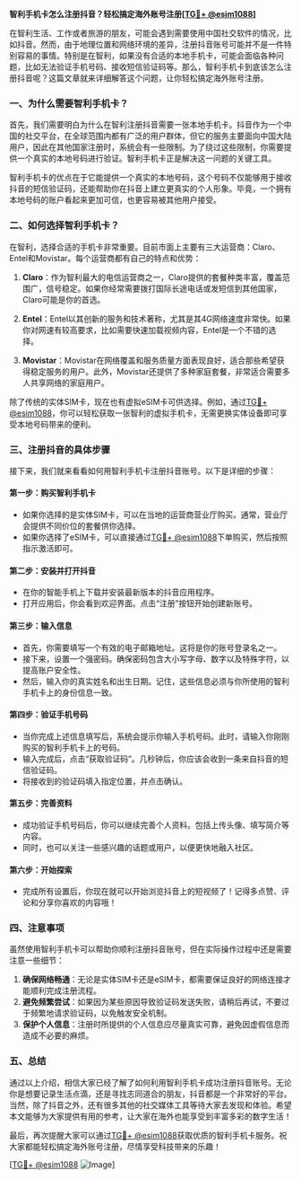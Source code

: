 **智利手机卡怎么注册抖音？轻松搞定海外账号注册[[TG💪+ @esim1088](https://t.me/s/esim1088)]**

在智利生活、工作或者旅游的朋友，可能会遇到需要使用中国社交软件的情况，比如抖音。然而，由于地理位置和网络环境的差异，注册抖音账号可能并不是一件特别容易的事情。特别是在智利，如果没有合适的本地手机卡，可能会面临各种问题，比如无法验证手机号码、接收短信验证码等。那么，智利手机卡到底该怎么注册抖音呢？这篇文章就来详细解答这个问题，让你轻松搞定海外账号注册。

### 一、为什么需要智利手机卡？

首先，我们需要明白为什么在智利注册抖音需要一张本地手机卡。抖音作为一个中国的社交平台，在全球范围内都有广泛的用户群体，但它的服务主要面向中国大陆用户，因此在其他国家注册时，系统会有一些限制。为了绕过这些限制，你需要提供一个真实的本地号码进行验证。智利手机卡正是解决这一问题的关键工具。

智利手机卡的优点在于它能提供一个真实的本地号码，这个号码不仅能够用于接收抖音的短信验证码，还能帮助你在抖音上建立更真实的个人形象。毕竟，一个拥有本地号码的账户看起来更加可信，也更容易被其他用户接受。

### 二、如何选择智利手机卡？

在智利，选择合适的手机卡非常重要。目前市面上主要有三大运营商：Claro、Entel和Movistar。每个运营商都有自己的特点和优势：

1. **Claro**：作为智利最大的电信运营商之一，Claro提供的套餐种类丰富，覆盖范围广，信号稳定。如果你经常需要拨打国际长途电话或发短信到其他国家，Claro可能是你的首选。
   
2. **Entel**：Entel以其创新的服务和技术著称，尤其是其4G网络速度非常快。如果你对网速有较高要求，比如需要快速加载视频内容，Entel是一个不错的选择。

3. **Movistar**：Movistar在网络覆盖和服务质量方面表现良好，适合那些希望获得稳定服务的用户。此外，Movistar还提供了多种家庭套餐，非常适合需要多人共享网络的家庭用户。

除了传统的实体SIM卡，现在也有虚拟eSIM卡可供选择。例如，通过[TG💪+ @esim1088](https://t.me/s/esim1088)，你可以轻松获取一张智利的虚拟手机卡，无需更换实体设备即可享受本地号码带来的便利。

### 三、注册抖音的具体步骤

接下来，我们就来看看如何用智利手机卡注册抖音账号。以下是详细的步骤：

#### 第一步：购买智利手机卡
- 如果你选择的是实体SIM卡，可以在当地的运营商营业厅购买。通常，营业厅会提供不同价位的套餐供你选择。
- 如果你选择了eSIM卡，可以直接通过[TG💪+ @esim1088](https://t.me/s/esim1088)下单购买，然后按照指示激活即可。

#### 第二步：安装并打开抖音
- 在你的智能手机上下载并安装最新版本的抖音应用程序。
- 打开应用后，你会看到欢迎界面。点击“注册”按钮开始创建新账号。

#### 第三步：输入信息
- 首先，你需要填写一个有效的电子邮箱地址。这将是你的账号登录名之一。
- 接下来，设置一个强密码。确保密码包含大小写字母、数字以及特殊字符，以提高账户安全性。
- 然后，输入你的真实姓名和出生日期。记住，这些信息必须与你所使用的智利手机卡上的身份信息一致。

#### 第四步：验证手机号码
- 当你完成上述信息填写后，系统会提示你输入手机号码。此时，请输入你刚刚购买的智利手机卡上的号码。
- 输入完成后，点击“获取验证码”。几秒钟后，你应该会收到一条来自抖音的短信验证码。
- 将接收到的验证码填入指定位置，并点击确认。

#### 第五步：完善资料
- 成功验证手机号码后，你可以继续完善个人资料。包括上传头像、填写简介等内容。
- 同时，也可以关注一些感兴趣的话题或用户，以便更快地融入社区。

#### 第六步：开始探索
- 完成所有设置后，你现在就可以开始浏览抖音上的短视频了！记得多点赞、评论和分享你喜欢的内容哦！

### 四、注意事项

虽然使用智利手机卡可以帮助你顺利注册抖音账号，但在实际操作过程中还是需要注意一些细节：

1. **确保网络畅通**：无论是实体SIM卡还是eSIM卡，都需要保证良好的网络连接才能顺利完成注册流程。
2. **避免频繁尝试**：如果因为某些原因导致验证码发送失败，请稍后再试，不要过于频繁地请求验证码，以免触发安全机制。
3. **保护个人信息**：注册时所提供的个人信息应尽量真实可靠，避免因虚假信息而造成不必要的麻烦。

### 五、总结

通过以上介绍，相信大家已经了解了如何利用智利手机卡成功注册抖音账号。无论你是想要记录生活点滴，还是寻找志同道合的朋友，抖音都是一个非常好的平台。当然，除了抖音之外，还有很多其他的社交媒体工具等待大家去发现和体验。希望本文能够为大家提供有用的参考，让大家在海外也能享受到丰富多彩的数字生活！

最后，再次提醒大家可以通过[TG💪+ @esim1088](https://t.me/s/esim1088)获取优质的智利手机卡服务。祝大家都能轻松搞定海外账号注册，尽情享受科技带来的乐趣！

[[TG💪+ @esim1088](https://t.me/s/esim1088) ![Image](https://i.postimg.cc/4NQfJmqS/Snipaste-2025-05-13-00-14-12.png)]